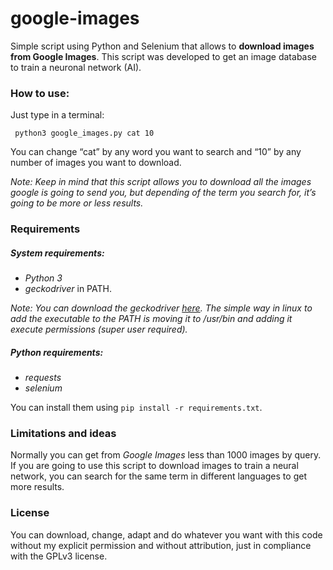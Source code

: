 # google-images

Simple script using Python and Selenium that allows to **download images from Google Images**.
This script was developed to get an image database to train a neuronal network (AI).


### How to use:

Just type in a terminal:

```shell
 python3 google_images.py cat 10
```

You can change “cat” by any word you want to search and “10” by any number of images you want to download.

*Note: Keep in mind that this script allows you to download all the images google is going to send you, but depending of the term you search for, it’s going to be more or less results.*


### Requirements

##### System requirements:
- *Python 3*
- *geckodriver* in PATH.

*Note: You can download the geckodriver [here](https://github.com/mozilla/geckodriver/releases). The simple way in linux to add the executable to the PATH is moving it to /usr/bin and adding it execute permissions (super user required).*


##### Python requirements:
- *requests*
- *selenium*

You can install them using `pip install -r requirements.txt`.


### Limitations and ideas
Normally you can get from *Google Images* less than 1000 images by query.
 If you are going to use this script to download images to train a neural network,
 you can search for the same term in different languages to get more results.


### License
You can download, change, adapt and do whatever you want with this code without my explicit permission and without attribution, just in compliance with the GPLv3 license.